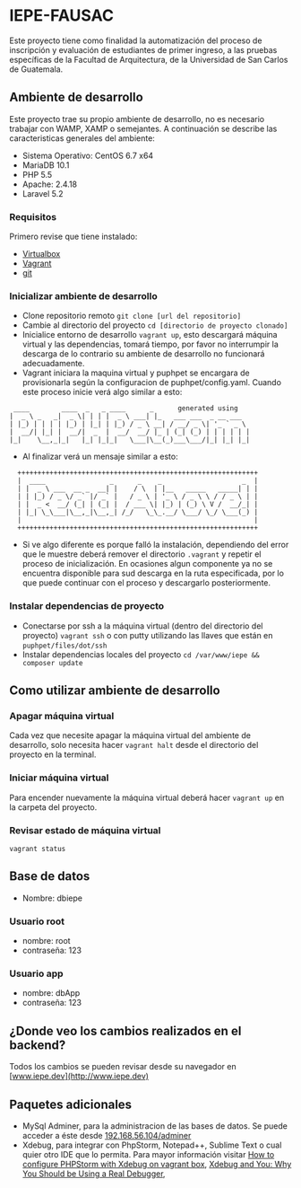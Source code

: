 # IEPE-FAUSAC
Este proyecto tiene como finalidad la automatización del proceso de inscripción y evaluación de estudiantes de primer ingreso, a las pruebas específicas de la Facultad de Arquitectura, de la Universidad de San Carlos de Guatemala. 

## Ambiente de desarrollo
Este proyecto trae su propio ambiente de desarrollo, no es necesario trabajar con WAMP, XAMP o semejantes. A continuación se describe las caracteristicas generales del ambiente:
- Sistema Operativo: CentOS 6.7 x64
- MariaDB 10.1
- PHP 5.5
- Apache: 2.4.18
- Laravel 5.2

### Requisitos
Primero revise que tiene instalado:

- [Virtualbox](https://www.virtualbox.org/wiki/Downloads)
- [Vagrant](http://www.vagrantup.com/downloads.html)
- [git](http://git-scm.com/downloads)

### Inicializar ambiente de desarrollo
- Clone repositorio remoto `git clone [url del repositorio]`
- Cambie al directorio del proyecto `cd [directorio de proyecto clonado]`
- Inicialice entorno de desarrollo `vagrant up`, esto descargará máquina virtual
y las dependencias, tomará tiempo, por favor no interrumpir la descarga de lo
contrario su ambiente de desarrollo no funcionará adecuadamente.
- Vagrant iniciara la maquina virtual y puphpet se encargara de provisionarla según la configuracion de puphpet/config.yaml. Cuando este proceso inicie verá algo similar a esto:
```
 ____        ____  _   _ ____      _      generated using
|  _ \ _   _|  _ \| | | |  _ \ ___| |_   ___ ___  _ __ ___
| |_) | | | | |_) | |_| | |_) / _ \ __| / __/ _ \| '_ ` _ \
|  __/| |_| |  __/|  _  |  __/  __/ |_ | (_| (_) | | | | | |
|_|    \__,_|_|   |_| |_|_|   \___|\__(_)___\___/|_| |_| |_|
```
- Al finalizar verá un mensaje similar a esto:
```
  ++++++++++++++++++++++++++++++++++++++++++++++++++++++++++++
  |  ____                _      _    _                    _  |
  | |  _ \ ___  __ _  __| |    / \  | |__   _____   _____| | |
  | | |_) / _ \/ _` |/ _` |   / _ \ | '_ \ / _ \ \ / / _ \ | |
  | |  _ <  __/ (_| | (_| |  / ___ \| |_) | (_) \ V /  __/_| |
  | |_| \_\___|\__,_|\__,_| /_/   \_\_.__/ \___/ \_/ \___(_) |
  |                                                          |
  ++++++++++++++++++++++++++++++++++++++++++++++++++++++++++++
```
- Si ve algo diferente es porque falló la instalación, dependiendo del error que le muestre deberá remover el directorio
`.vagrant` y repetir el proceso de inicialización. En ocasiones algun componente ya no se encuentra disponible para sud descarga
en la ruta especificada, por lo que puede continuar con el proceso y descargarlo posteriormente.


### Instalar dependencias de proyecto
- Conectarse por ssh a la máquina virtual (dentro del directorio del proyecto) `vagrant ssh` o con putty utilizando las llaves que están en `puphpet/files/dot/ssh`
- Instalar dependencias locales del proyecto `cd /var/www/iepe && composer update`

## Como utilizar ambiente de desarrollo

### Apagar máquina virtual
Cada vez que necesite apagar la máquina virtual del ambiente de desarrollo, solo
necesita hacer `vagrant halt` desde el directorio del proyecto en la terminal.

### Iniciar máquina virtual
Para encender nuevamente la máquina virtual deberá hacer `vagrant up` en la carpeta
del proyecto.

### Revisar estado de máquina virtual
`vagrant status`

## Base de datos
- Nombre: dbiepe

### Usuario root
- nombre: root
- contraseña: 123

### Usuario app
- nombre: dbApp
- contraseña: 123

## ¿Donde veo los cambios realizados en el backend?
Todos los cambios se pueden revisar desde su navegador en [www.iepe.dev](http://www.iepe.dev)

## Paquetes adicionales
- MySql Adminer, para la administracion de las bases de datos. Se puede acceder a éste desde [192.168.56.104/adminer](http://192.168.56.104/adminer)
- Xdebug, para integrar con PhpStorm, Notepad++, Sublime Text o cual quier otro IDE que lo permita. Para mayor información 
visitar [How to configure PHPStorm with Xdebug on vagrant box](http://www.sitepoint.com/install-xdebug-phpstorm-vagrant/), 
[Xdebug and You: Why You Should be Using a Real Debugger](https://jtreminio.com/2012/07/xdebug-and-you-why-you-should-be-using-a-real-debugger), 
